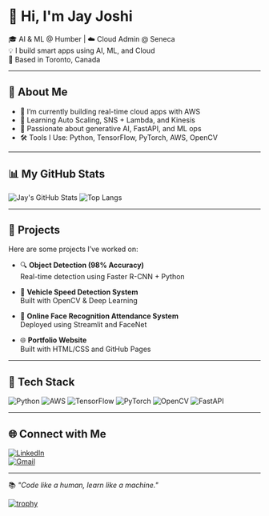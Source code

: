 # 👋 Hi, I'm Jay Joshi

🎓 AI & ML @ Humber | ☁️ Cloud Admin @ Seneca  
💡 I build smart apps using AI, ML, and Cloud  
📍 Based in Toronto, Canada  

---

## 🧠 About Me
- 🔭 I’m currently building real-time cloud apps with AWS  
- 🌱 Learning Auto Scaling, SNS + Lambda, and Kinesis  
- 🤖 Passionate about generative AI, FastAPI, and ML ops  
- 🛠️ Tools I Use: Python, TensorFlow, PyTorch, AWS, OpenCV

---

## 📊 My GitHub Stats

![Jay's GitHub Stats](https://github-readme-stats.vercel.app/api?username=jayjoshi20&show_icons=true&theme=radical)
![Top Langs](https://github-readme-stats.vercel.app/api/top-langs/?username=jayjoshi20&layout=compact&theme=radical)

---

## 🚀 Projects
Here are some projects I’ve worked on:

- 🔍 **Object Detection (98% Accuracy)**  
  Real-time detection using Faster R-CNN + Python

- 🚗 **Vehicle Speed Detection System**  
  Built with OpenCV & Deep Learning

- 🧠 **Online Face Recognition Attendance System**  
  Deployed using Streamlit and FaceNet

- 🌐 **Portfolio Website**  
  Built with HTML/CSS and GitHub Pages

---

## 🧰 Tech Stack

![Python](https://img.shields.io/badge/Python-3670A0?style=for-the-badge&logo=python&logoColor=ffdd54)
![AWS](https://img.shields.io/badge/AWS-232F3E?style=for-the-badge&logo=amazon-aws)
![TensorFlow](https://img.shields.io/badge/TensorFlow-FF6F00?style=for-the-badge&logo=tensorflow&logoColor=white)
![PyTorch](https://img.shields.io/badge/PyTorch-EE4C2C?style=for-the-badge&logo=pytorch&logoColor=white)
![OpenCV](https://img.shields.io/badge/OpenCV-5C3EE8?style=for-the-badge&logo=opencv&logoColor=white)
![FastAPI](https://img.shields.io/badge/FastAPI-005571?style=for-the-badge&logo=fastapi)

---

## 🌐 Connect with Me

[![LinkedIn](https://img.shields.io/badge/LinkedIn-jayjoshi3040-blue?style=flat-square&logo=linkedin)](https://linkedin.com/in/jayjoshi3040)  
[![Gmail](https://img.shields.io/badge/Gmail-jayjoshi3040@gmail.com-red?style=flat-square&logo=gmail)](mailto:jayjoshi3040@gmail.com)

---

📚 *"Code like a human, learn like a machine."*


[![trophy](https://github-profile-trophy.vercel.app/?username=jayjoshi20&theme=onedark)](https://github.com/ryo-ma/github-profile-trophy)
